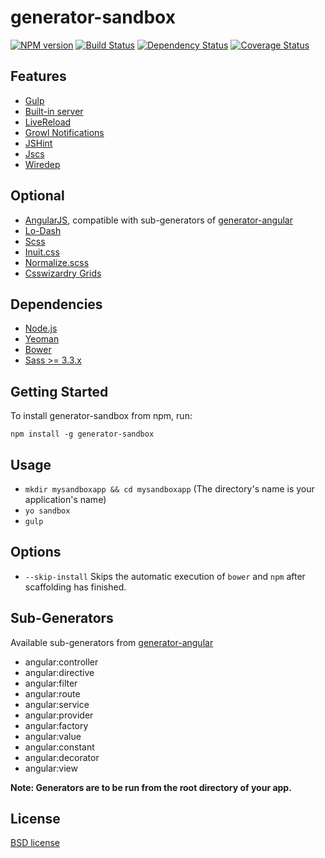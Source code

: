 # generator-sandbox
[![NPM version](https://badge.fury.io/js/generator-sandbox.svg)](http://badge.fury.io/js/generator-sandbox)
[![Build Status](https://secure.travis-ci.org/kojiwakayama/generator-sandbox.png?branch=master)](https://travis-ci.org/kojiwakayama/generator-sandbox)
[![Dependency Status](https://david-dm.org/kojiwakayama/generator-sandbox.svg)](https://david-dm.org/kojiwakayama/generator-sandbox)
[![Coverage Status](https://coveralls.io/repos/kojiwakayama/generator-sandbox/badge.png?branch=master)](https://coveralls.io/r/kojiwakayama/generator-sandbox?branch=master)

## Features
* [Gulp](http://gulpjs.com/)
* [Built-in server](http://www.senchalabs.org/connect/)
* [LiveReload](https://chrome.google.com/webstore/detail/livereload/jnihajbhpnppcggbcgedagnkighmdlei?hl=en)
* [Growl Notifications](http://growl.info/)
* [JSHint](http://www.jshint.com/)
* [Jscs](https://github.com/mdevils/node-jscs#configuration)
* [Wiredep](https://github.com/taptapship/wiredep)

## Optional
* [AngularJS](https://angularjs.org/), compatible with sub-generators of [generator-angular](https://github.com/yeoman/generator-angular)
* [Lo-Dash](http://lodash.com/)
* [Scss](http://sass-lang.com/)
* [Inuit.css](https://github.com/csswizardry/inuit.css/)
* [Normalize.scss](https://github.com/hail2u/normalize.scss)
* [Csswizardry Grids](https://github.com/csswizardry/csswizardry-grids)

## Dependencies
* [Node.js](http://nodejs.org/)
* [Yeoman](http://yeoman.io/)
* [Bower](http://bower.io/)
* [Sass >= 3.3.x](http://sass-lang.com/install)

## Getting Started
To install generator-sandbox from npm, run:
```
npm install -g generator-sandbox
```

## Usage
* `mkdir mysandboxapp && cd mysandboxapp` (The directory's name is your application's name)
* `yo sandbox`
* `gulp`

## Options
* `--skip-install`
  Skips the automatic execution of `bower` and `npm` after scaffolding has finished.

## Sub-Generators
Available sub-generators from [generator-angular](https://github.com/yeoman/generator-angular)

* angular:controller
* angular:directive
* angular:filter
* angular:route
* angular:service
* angular:provider
* angular:factory
* angular:value
* angular:constant
* angular:decorator
* angular:view

**Note: Generators are to be run from the root directory of your app.**

## License
[BSD license](http://opensource.org/licenses/bsd-license.php)

